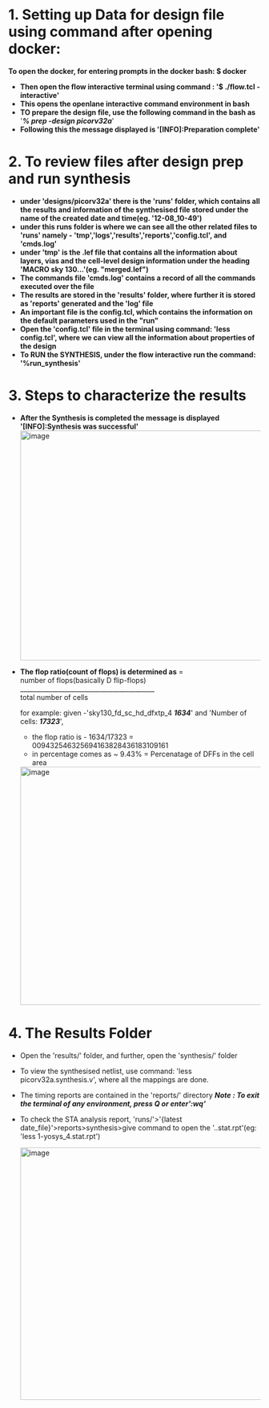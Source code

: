 # 1. Setting up Data for design file using command after opening docker:
**To open the docker, for entering prompts in the docker bash:
$ docker**
- **Then open the flow interactive terminal using command : '$ ./flow.tcl -interactive'**
- **This opens the openlane interactive command environment in bash**
- **TO prepare the design file, use the following command in the bash as**
'**_% prep -design picorv32a_**'
- **Following this the message displayed is '[INFO]:Preparation complete'**

# 2. To review files after design prep and run synthesis
- **under 'designs/picorv32a' there is the 'runs' folder, which contains all the results and information of the synthesised file stored under the name of the created date and time(eg. '12-08_10-49')**
- **under this runs folder is where we can see all the other related files to 'runs' namely - 'tmp','logs','results','reports','config.tcl', and 'cmds.log'**
- **under 'tmp' is the .lef file that contains all the information about layers, vias and the cell-level design information under the heading 'MACRO sky 130...'(eg. "merged.lef")**
- **The commands file 'cmds.log' contains a record of all the commands executed over the file**
- **The results are stored in the 'results' folder, where further it is stored as 'reports' generated and the 'log' file**
- **An important file is the config.tcl, which contains the information on the default parameters used in the "run"**
- **Open the 'config.tcl' file in the terminal using command: 'less config.tcl', where we can view all the information about properties of the design**
- **To RUN the SYNTHESIS, under the flow interactive run the command: '%run_synthesis'**
# 3. Steps to characterize the results
- **After the Synthesis is completed the message is displayed '[INFO]:Synthesis was successful'**
  <img width="930" height="458" alt="image" src="https://github.com/user-attachments/assets/4555addf-761f-4056-9291-e559bf58cbb8" />

- **The flop ratio(count of flops) is determined as** = \
      number of flops(basically D flip-flops) \
    __________________________________________ \
    total number of cells
  
  
  for example:
  given -'sky130_fd_sc_hd_dfxtp_4 _**1634**_' and 'Number of cells:  _**17323**_',
  - the flop ratio is - 1634/17323 = 009432546325694163828436183109161
  - in percentage comes as ~ 9.43% = Percenatage of DFFs in the cell area
    
  <img width="954" height="475" alt="image" src="https://github.com/user-attachments/assets/d09ca29f-6129-49e3-8869-05c8ee7d1b4a" />
  
# 4. The Results Folder
- Open the 'results/' folder, and further, open the 'synthesis/' folder
- To view the synthesised netlist, use command: 'less picorv32a.synthesis.v', where all the mappings are done.
- The timing reports are contained in the 'reports/' directory
  _**Note : To exit the terminal of any environment, press Q or enter':wq'**_
- To check the STA analysis report, 'runs/'>'{latest date_file}'>reports>synthesis>give command to open the '..stat.rpt'(eg: 'less 1-yosys_4.stat.rpt')

  <img width="958" height="503" alt="image" src="https://github.com/user-attachments/assets/899fc279-8fbe-43c4-84f7-489b2daa551b" />


